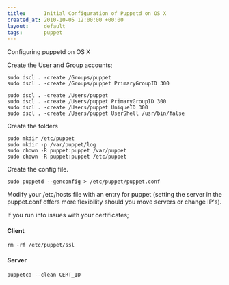 ```yaml
---
title:      Initial Configuration of Puppetd on OS X
created_at: 2010-10-05 12:00:00 +00:00
layout:     default
tags:       puppet
---
```


Configuring puppetd on OS X

Create the User and Group accounts;

    sudo dscl . -create /Groups/puppet
    sudo dscl . -create /Groups/puppet PrimaryGroupID 300

    sudo dscl . -create /Users/puppet
    sudo dscl . -create /Users/puppet PrimaryGroupID 300
    sudo dscl . -create /Users/puppet UniqueID 300
    sudo dscl . -create /Users/puppet UserShell /usr/bin/false

Create the folders

    sudo mkdir /etc/puppet
    sudo mkdir -p /var/puppet/log
    sudo chown -R puppet:puppet /var/puppet
    sudo chown -R puppet:puppet /etc/puppet

Create the config file.

    sudo puppetd --genconfig > /etc/puppet/puppet.conf

Modify your /etc/hosts file with an entry for puppet (setting the server in the puppet.conf offers more flexibility should you move servers or change IP's).

If you run into issues with your certificates;

#### Client

    rm -rf /etc/puppet/ssl

#### Server

    puppetca --clean CERT_ID
